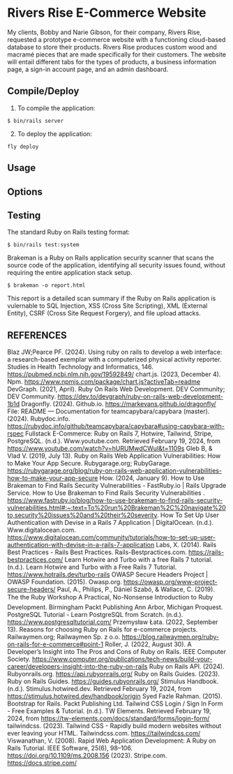 # Rivers Rise E-Commerce Website 
My clients, Bobby and Narie Gibson, for their company, Rivers Rise, requested a prototype e-commerce website with a functioning cloud-based database to store their products. Rivers Rise produces custom wood and macramé pieces that are made specifically for their customers. The website will entail different tabs for the types of products, a business information page, a sign-in account page, and an admin dashboard.


## Compile/Deploy
1. To compile the application:
```
$ bin/rails server

```
2. To deploy the application:
```
fly deploy
```
 

## Usage


## Options


## Testing
The standard Ruby on Rails testing format:
```
$ bin/rails test:system

```
Brakeman is a Ruby on Rails application security scanner that scans the source code of the application, identifying all security issues found, without requiring the entire application stack setup.
```
$ brakeman -o report.html

```
This report is a detailed scan summary if the Ruby on Rails application is vulernable to SQL Injection, XSS (Cross Site Scripting), XML (External Entity), CSRF (Cross Site Request Forgery), and file upload attacks. 

## REFERENCES
Blaz JW;Pearce PF. (2024). Using ruby on rails to develop a web interface: a research-based exemplar with a computerized physical activity reporter. Studies in Health Technology and Informatics, 146. https://pubmed.ncbi.nlm.nih.gov/19592849/
chart.js. (2023, December 4). Npm. https://www.npmjs.com/package/chart.js?activeTab=readme
DevGraph. (2021, April). Ruby On Rails Web Development. DEV Community; DEV Community. https://dev.to/devgraph/ruby-on-rails-web-development-1b1d
Dragonfly. (2024). Github.io. https://markevans.github.io/dragonfly/
File: README — Documentation for teamcapybara/capybara (master). (2024). Rubydoc.info. https://rubydoc.info/github/teamcapybara/capybara#using-capybara-with-rspec
Fullstack E-Commerce: Ruby on Rails 7, Hotwire, Tailwind, Stripe, PostgreSQL. (n.d.). Www.youtube.com. Retrieved February 19, 2024, from https://www.youtube.com/watch?v=hURUMwdCWuI&t=1109s
Gleb B, & Vlad V. (2019, July 13). Ruby on Rails Web Application Vulnerabilities: How to Make Your App Secure. Rubygarage.org; RubyGarage. https://rubygarage.org/blog/ruby-on-rails-web-application-vulnerabilities-how-to-make-your-app-secure
How. (2024, January 9). How to Use Brakeman to Find Rails Security Vulnerabilities - FastRuby.io | Rails Upgrade Service. How to Use Brakeman to Find Rails Security Vulnerabilities . https://www.fastruby.io/blog/how-to-use-brakeman-to-find-rails-security-vulnerabilities.html#:~:text=To%20run%20Brakeman%2C%20navigate%20to,security%20issues%20and%20their%20severity.
How To Set Up User Authentication with Devise in a Rails 7 Application | DigitalOcean. (n.d.). Www.digitalocean.com. https://www.digitalocean.com/community/tutorials/how-to-set-up-user-authentication-with-devise-in-a-rails-7-application
Labs, X. (2014). Rails Best Practices - Rails Best Practices. Rails-Bestpractices.com. https://rails-bestpractices.com/
Learn Hotwire and Turbo with a free Rails 7 tutorial. (n.d.). Learn Hotwire and Turbo with a Free Rails 7 Tutorial. https://www.hotrails.dev/turbo-rails
OWASP Secure Headers Project | OWASP Foundation. (2015). Owasp.org. https://owasp.org/www-project-secure-headers/
Paul, A., Philips, P., Dániel Szabó, & Wallace, C. (2019). The the Ruby Workshop A Practical, No-Nonsense Introduction to Ruby Development. Birmingham Packt Publishing Ann Arbor, Michigan Proquest.
PostgreSQL Tutorial - Learn PostgreSQL from Scratch. (n.d.). https://www.postgresqltutorial.com/
Przemysław Łata. (2022, September 13). Reasons for choosing Ruby on Rails for e-commerce projects. Railwaymen.org; Railwaymen Sp. z o.o. https://blog.railwaymen.org/ruby-on-rails-for-e-commerce#point-1
Roller, J. (2022, August 30). A Developer’s Insight into The Pros and Cons of Ruby on Rails. IEEE Computer Society. https://www.computer.org/publications/tech-news/build-your-career/developers-insight-into-the-ruby-on-rails
Ruby on Rails API. (2024). Rubyonrails.org. https://api.rubyonrails.org/
Ruby on Rails Guides. (2023). Ruby on Rails Guides. https://guides.rubyonrails.org/
Stimulus Handbook. (n.d.). Stimulus.hotwired.dev. Retrieved February 19, 2024, from https://stimulus.hotwired.dev/handbook/origin
Syed Fazle Rahman. (2015). Bootstrap for Rails. Packt Publishing Ltd.
Tailwind CSS Login / Sign In Form - Free Examples & Tutorial. (n.d.). TW Elements. Retrieved February 19, 2024, from https://tw-elements.com/docs/standard/forms/login-form/
tailwindcss. (2023). Tailwind CSS - Rapidly build modern websites without ever leaving your HTML. Tailwindcss.com. https://tailwindcss.com/
Viswanathan, V. (2008). Rapid Web Application Development: A Ruby on Rails Tutorial. IEEE Software, 25(6), 98–106. https://doi.org/10.1109/ms.2008.156
(2023). Stripe.com. https://docs.stripe.com/
